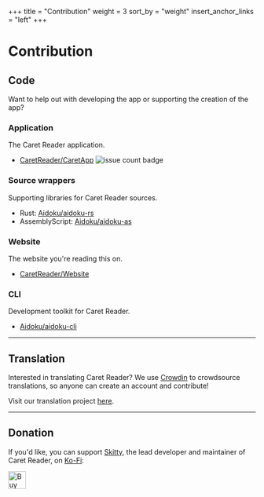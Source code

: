 +++
title = "Contribution"
weight = 3
sort_by = "weight"
insert_anchor_links = "left"
+++
# Contribution
## Code
Want to help out with developing the app or supporting the creation of the app?

### Application
The Caret Reader application.
- [CaretReader/CaretApp](https://github.com/CaretReader/CaretApp) ![issue count badge](https://img.shields.io/github/issues/CaretReader/CaretApp?style=social)

### Source wrappers
Supporting libraries for Caret Reader sources.
- Rust: [Aidoku/aidoku-rs](https://github.com/Aidoku/aidoku-rs)
- AssemblyScript: [Aidoku/aidoku-as](https://github.com/Aidoku/aidoku-as)

### Website
The website you're reading this on.
- [CaretReader/Website](https://github.com/CaretReader/Website)

### CLI
Development toolkit for Caret Reader.
- [Aidoku/aidoku-cli](https://github.com/Aidoku/aidoku-cli)

---

## Translation
Interested in translating Caret Reader? We use [Crowdin](https://crowdin.com) to crowdsource translations, so anyone can create an account and contribute!

Visit our translation project [here](https://crowdin.com/project/caret).

---

## Donation
If you'd like, you can support [Skitty](https://github.com/Skittyblock), the lead developer and maintainer of Caret Reader, on [Ko-Fi](https://ko-fi.com/skittyblock):

<a href="https://ko-fi.com/skittyblock" target="_blank" rel="noopener" class="no-external-icon">
    <img height="36" src="https://cdn.ko-fi.com/cdn/kofi1.png?v=2" border="0" alt="Buy Me a Coffee at ko-fi.com" style="border: 0px; height: 36px;">
</a>
